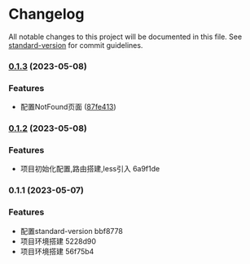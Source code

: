# Changelog

All notable changes to this project will be documented in this file. See [standard-version](https://github.com/conventional-changelog/standard-version) for commit guidelines.

### [0.1.3](https://github.com/jasonshu1229/lshrs-admin/compare/v0.1.2...v0.1.3) (2023-05-08)


### Features

* 配置NotFound页面 ([87fe413](https://github.com/jasonshu1229/lshrs-admin/commit/87fe41394691017bb2f8a35035d0bde4caca3355))

### [0.1.2](///compare/v0.1.1...v0.1.2) (2023-05-08)


### Features

* 项目初始化配置,路由搭建,less引入 6a9f1de

### 0.1.1 (2023-05-07)


### Features

* 配置standard-version bbf8778
* 项目环境搭建 5228d90
* 项目环境搭建 56f75b4
